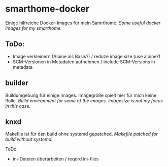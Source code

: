 # smarthome-docker
Einige hilfreiche Docker-Images für mein Samrthome.
*Some useful docker images for my smarthome.*

## ToDo:
* Image verkleinern (Alpine als Basis?) / reduze image size (use alpine?)
* SCM-Versionen in Metadaten aufnehmen / include SCM-Versions in metadata

## builder
Buildumgebung für einige Images. Imagegröße spielt hier für mich keine Rolle.
*Build environment for some of the images. Imagesize is not my focus in this case.*

## knxd
Makefile ist für den build ohne systemd gepatched.
*Makefile patched for build without systemd.*

ToDo:
* ini-Dateien überarbeiten / reqord ini-files